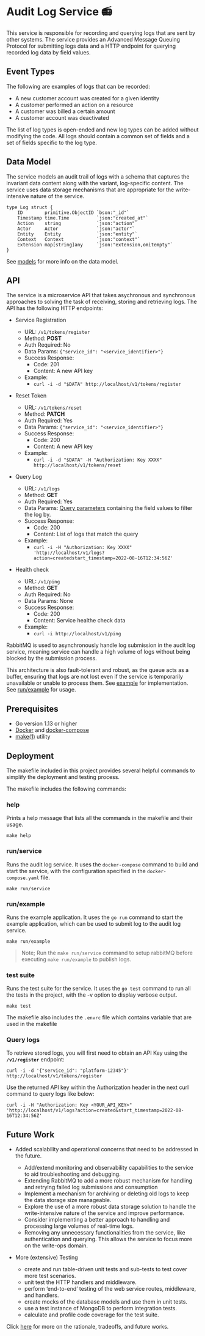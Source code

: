 # Audit Log Service 📻

This service is responsible for recording and querying logs that are sent by other systems. The service provides an Advanced Message Queuing Protocol for submitting logs data and a HTTP endpoint for querying recorded log data by field values.

## Event Types
The following are examples of logs that can be recorded:

- A new customer account was created for a given identity
- A customer performed an action on a resource
- A customer was billed a certain amount
- A customer account was deactivated

The list of log types is open-ended and new log types can be added without modifying the code. All logs should contain a common set of fields and a set of fields specific to the log type.

## Data Model
The service models an audit trail of logs with a schema that captures the invariant data content along with the variant, log-specific content. The service uses data storage mechanisms that are appropriate for the write-intensive nature of the service.

```
type Log struct {
	ID        primitive.ObjectID `bson:"_id"`
	Timestamp time.Time          `json:"created_at"`
	Action    string             `json:"action"`
	Actor     Actor              `json:"actor"`
	Entity    Entity             `json:"entity"`
	Context   Context            `json:"context"`
	Extension map[string]any     `json:"extension,omitempty"`
}
```
See [models](./internal/repository/model/model.go) for more info on the data model.

## API
The service is a microservice API that takes asychronous and synchronous approaches to solving the task of receiving, storing and retrieving logs. The API has the following HTTP endpoints:

- Service Registration
  - URL: `/v1/tokens/register`
  - Method: **POST**
  - Auth Required: No
  - Data Params: `{"service_id": "<service_identifier>"}`
  - Success Response:
    - Code: 201
    - Content: A new API key
  - Example:
    - ```curl -i -d "$DATA" http://localhost/v1/tokens/register```

- Reset Token
  - URL: `/v1/tokens/reset`
  - Method: **PATCH**
  - Auth Required: Yes
  - Data Params: `{"service_id": "<service_identifier>"}`
  - Success Response:
    - Code: 200
    - Content: A new API key
  - Example:
    - ```curl -i -d "$DATA" -H "Authorization: Key XXXX" http://localhost/v1/tokens/reset```

- Query Log 
  - URL: `/v1/logs`
  - Method: **GET**
  - Auth Required: Yes
  - Data Params: [Query parameters](./internal/utils/filter.go) containing the field values to filter the log by.
  - Success Response:
    - Code: 200
    - Content: List of logs that match the query
  - Example:
    - ```curl -i -H "Authorization: Key XXXX" 'http://localhost/v1/logs?action=createdstart_timestamp=2022-08-16T12:34:56Z'```

- Health check
  - URL: `/v1/ping`
  - Method: **GET**
  - Auth Required: No
  - Data Params: None
  - Success Response:
    - Code: 200
    - Content: Service healthe check data
  - Example:
    - ```curl -i http://localhost/v1/ping```

RabbitMQ is used to asynchronously handle log submission in the audit log service, meaning service can handle a high volume of logs without being blocked by the submission process.

This architecture is also fault-tolerant and robust, as the queue acts as a buffer, ensuring that logs are not lost even if the service is temporarily unavailable or unable to process them. See [example](./cmd/example/publisher.go) for implementation. See [run/example](#runexample) for usage.

## Prerequisites
- Go version 1.13 or higher
- [Docker](https://www.digitalocean.com/community/tutorials/how-to-install-and-use-docker-on-ubuntu-20-04) and [docker-compose](https://www.digitalocean.com/community/tutorials/how-to-install-and-use-docker-compose-on-ubuntu-20-04)
- [make(1)](https://man7.org/linux/man-pages/man1/make.1.html) utility

## Deployment

The makefile included in this project provides several helpful commands to simplify the deployment and testing process.

The makefile includes the following commands:

### **help**

Prints a help message that lists all the commands in the makefile and their usage.

```
make help
```
### **run/service**
Runs the audit log service. It uses the `docker-compose` command to build and start the service, with the configuration specified in the `docker-compose.yaml` file.

```
make run/service
```

### **run/example**
Runs the example application. It uses the `go run` command to start the example application, which can be used to submit log to the audit log service.

```
make run/example
```
> Note; Run the `make run/service` command to setup rabbitMQ before executing `make run/example` to publish logs.

### **test suite**
Runs the test suite for the service. It uses the `go test` command to run all the tests in the project, with the -v option to display verbose output.

```
make test
```
The makefile also includes the `.envrc` file which contains variable that are used in the makefile

### **Query logs**
To retrieve stored logs, you will first need to obtain an API Key using the **`/v1/register`** endpoint:

```
curl -i -d '{"service_id": "platform-12345"}' http://localhost/v1/tokens/register
```
Use the returned API key within the Authorization header in the next curl command to query logs like below:

```
curl -i -H "Authorization: Key <YOUR_API_KEY>" 'http://localhost/v1/logs?action=created&start_timestamp=2022-08-16T12:34:56Z'
```

## Future Work
- Added scalability and operational concerns that need to be addressed in the future.
  - Add/extend monitoring and observability capabilities to the service to aid troubleshooting and debugging.
  - Extending RabbitMQ to add a more robust mechanism for handling and retrying failed log submissions and consumption
  - Implement a mechanism for archiving or deleting old logs to keep the data storage size manageable.
  - Explore the use of a more robust data storage solution to handle the write-intensive nature of the service and improve performance.
  - Consider implementing a better approach to handling and processing large volumes of real-time logs.
  - Removing any unnecessary functionalities from the service, like authentication and querying. This allows the service to focus more on the write-ops domain.


- More (extensive) Testing
  - create and run table-driven unit tests and sub-tests to test cover more test scenarios. 
  - unit test the HTTP handlers and middleware.
  - perform ‘end-to-end’ testing of the web service routes, middleware, and handlers.
  - create mocks of the database models and use them in unit tests.
  - use a test instance of MongoDB to perform integration tests.
  - calculate and profile code coverage for the test suite.


Click [here](https://docs.google.com/document/d/1lxItFNptU2uRCxcCTuMxFWg_LDO_qJyAJ1RgiSOiaJM/edit?usp=sharing) for more on the rationale, tradeoffs, and future works.
